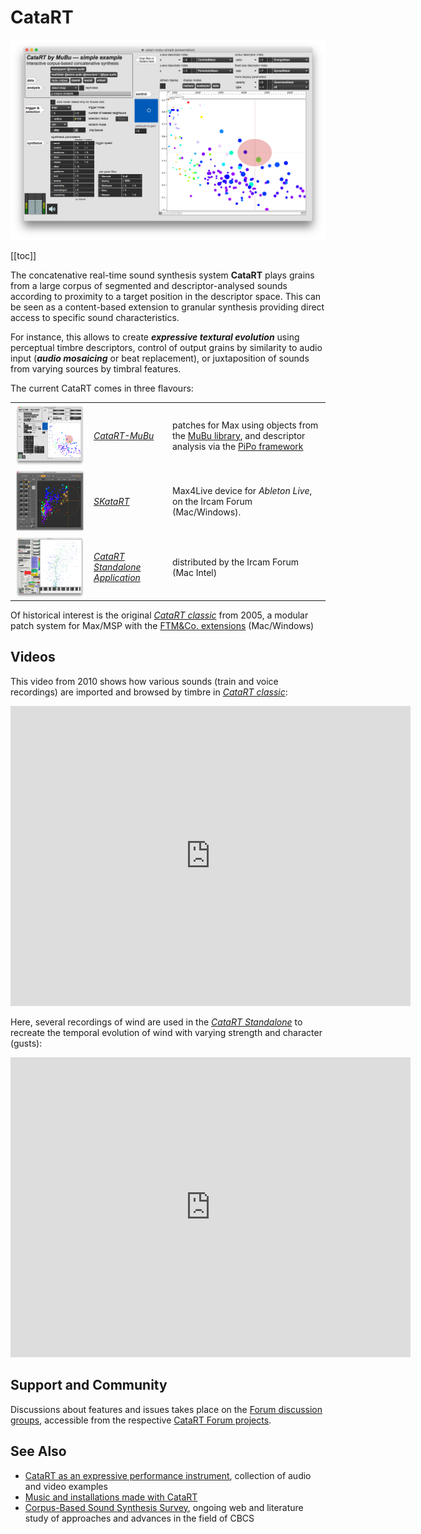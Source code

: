 # CataRT
![CataRT Mubu Main Patch](./images-max-msp/catart-mubu-simple.png)

[[toc]]

The concatenative real-time sound synthesis system <strong>CataRT</strong> plays grains from a large corpus of segmented and descriptor-analysed sounds according to proximity to a target position in the descriptor space. This can be seen as a content-based extension to granular synthesis providing direct access to specific sound characteristics.

For instance, this allows to create ***expressive textural evolution*** using perceptual timbre descriptors, control of output grains by similarity to audio input (***audio mosaicing*** or beat replacement), or juxtaposition of sounds from varying sources by timbral features.

The current CataRT comes in three flavours:

<table border="0" cellpadding="0">
<td width=25% valign=middle>
<img align=left height=100 alt="CataRT Mubu Main Patch" src="./images-max-msp/catart-mubu-simple.png" />
</td>

<td width=25% valign=middle>
<em><a href="https://forum.ircam.fr/projects/detail/catart-mubu/">CataRT-MuBu</a></em>
</td>

<td valign=middle>patches for Max using objects from the <a title="MuBu" href="http://ismm.ircam.fr/mubu/">MuBu library</a>, and descriptor analysis via the <a title="PiPo" href="http://ismm.ircam.fr/pipo/">PiPo framework</a>
</td>
</tr>

<tr>
<td>
<img align=left height=100 alt="SkataRT screenshot" src="./images-max-msp/SkataRT-corpus-v1.5.png" />
</td>

<td>
<em><a href="https://forum.ircam.fr/projects/detail/skatart/">SKataRT</a></em>
</td>

<td>Max4Live device for <em>Ableton Live</em>, on the Ircam Forum (Mac/Windows).
</td> 
</tr>

<tr>
<td>
<img align=left height=100 alt="CataRT App screenshot" src="./images-max-msp/catart-app-1.6-main.png" />
</td>

<td>
<em><a href="https://forum.ircam.fr/projects/detail/catart-standalone/">CataRT Standalone Application</a></em>
</td>

<td>distributed by the Ircam Forum (Mac Intel)
</td>
</tr>
</table>

Of historical interest is the original [<em>CataRT classic</em>](http://imtr.ircam.fr/imtr/CataRT) from 2005, a modular patch system for Max/MSP with the <a title="FTM&amp;Co" href="http://ismm.ircam.fr/ftmco/">FTM&amp;Co. extensions</a> (Mac/Windows)

## Videos

This video from 2010 shows how various sounds (train and voice recordings) are imported and browsed by timbre in [<em>CataRT classic</em>](http://imtr.ircam.fr/imtr/CataRT):
<iframe width="640" height="480" src="https://www.youtube.com/embed/cWXdTlu_n44" title="YouTube video player" frameborder="0" allow="accelerometer; autoplay; clipboard-write; encrypted-media; gyroscope; picture-in-picture" allowfullscreen></iframe>

Here, several recordings of wind are used in the
<em>[CataRT Standalone](https://forum.ircam.fr/projects/detail/catart-standalone/)</em>
to recreate the temporal evolution of wind with varying strength and
character (gusts):
<iframe title="vimeo-player" src="https://player.vimeo.com/video/26838986" width="640" height="480" frameborder="0" allowfullscreen></iframe>

## Support and Community

Discussions about features and issues takes place on the [Forum discussion groups](https://discussion.forum.ircam.fr/categories), accessible from the respective [CataRT Forum projects](https://forum.ircam.fr/topics/detail/60-Catart/).

## See Also
<ul>
 	<li><a href="http://imtr.ircam.fr/imtr/CataRT_Instrument" target="_blank" rel="noopener noreferrer">CataRT as an expressive performance instrument</a>, collection of audio and video examples</li>
 	<li><a href="http://imtr.ircam.fr/imtr/CataRT_Music" target="_blank" rel="noopener noreferrer">Music and installations made with CataRT</a></li>
 	<li><a href="http://imtr.ircam.fr/imtr/Corpus-Based_Sound_Synthesis_Survey" target="_blank" rel="noopener noreferrer">Corpus-Based Sound Synthesis Survey</a>, ongoing web and literature study of approaches and advances in the field of CBCS</li>
</ul>
